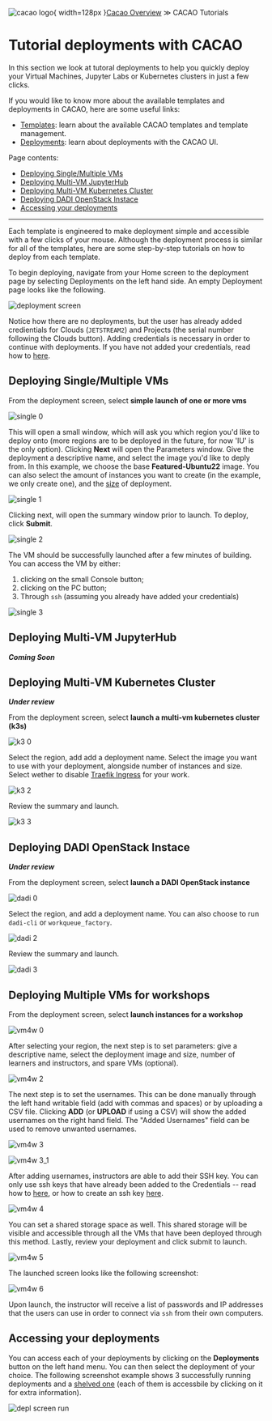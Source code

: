 ![cacao logo](images/cacao-logo.png){ width=128px }[Cacao Overview](overview.md) &gg; CACAO Tutorials

# Tutorial deployments with CACAO

In this section we look at tutoral deployments to help you quickly deploy your Virtual Machines, Jupyter Labs or Kubernetes clusters in just a few clicks.

If you would like to know more about the available templates and deployments in CACAO, here are some useful links:

- [Templates](templates.md): learn about the available CACAO templates and template management.
- [Deployments](deployments.md): learn about deployments with the CACAO UI.

Page contents:

- [Deploying Single/Multiple VMs](#deploying-singlemultiple-vms)
- [Deploying Multi-VM JupyterHub](#deploying-multi-vm-jupyterhub)
- [Deploying Multi-VM Kubernetes Cluster](#deploying-multi-vm-kubernetes-cluster)
- [Deploying DADI OpenStack Instace](#deploying-dadi-openstack-instace)
- [Accessing your deployments](#accessing-your-deployments)

---

Each template is engineered to make deployment simple and accessible with a few clicks of your mouse. Although the deployment process is similar for all of the templates, here are some step-by-step tutorials on how to deploy from each template.

To begin deploying, navigate from your Home screen to the deployment page by selecting Deployments on the left hand side. An empty Deployment page looks like the following.

![deployment screen](images/deployments/1_depl.png)

Notice how there are no deployments, but the user has already added credientials for Clouds (`JETSTREAM2`) and Projects (the serial number following the Clouds button). Adding credentials is necessary in order to continue with deployments. If you have not added your credentials, read how to [here](credentials.md).

## Deploying Single/Multiple VMs

From the deployment screen, select **simple launch of one or more vms**

![single 0](images/deployments/2_depl/2_1_sngl.png)

This will open a small window, which will ask you which region you'd like to deploy onto (more regions are to be deployed in the future, for now 'IU' is the only option). Clicking **Next** will open the Parameters window. Give the deployment a descriptive name, and select the image you'd like to deply from. In this example, we choose the base **Featured-Ubuntu22** image. You can also select the amount of instances you want to create (in the example, we only create one), and the [size](https://docs.jetstream-cloud.org/general/vmsizes/) of deployment.

![single 1](images/deployments/3_1_sngl/3_1_1_name.png)

Clicking next, will open the summary window prior to launch. To deploy, click **Submit**.

![single 2](images/deployments/3_1_sngl/3_1_2_summary.png)

The VM should be successfully launched after a few minutes of building. You can access the VM by either:

1. clicking on the small Console button;
2. clicking on the PC button;
3. Through `ssh` (assuming you already have added your credentials)

![single 3](images/deployments/3_1_sngl/3_1_3_running.png)

## Deploying Multi-VM JupyterHub

**_Coming Soon_**

## Deploying Multi-VM Kubernetes Cluster

**_Under review_**

From the deployment screen, select **launch a multi-vm kubernetes cluster (k3s)**

![k3 0](images/deployments/2_depl/2_3_k3.png)

Select the region, add add a deployment name. Select the image you want to use with your deployment, alongside number of instances and size. Select wether to disable [Traefik Ingress](https://doc.traefik.io/traefik/providers/kubernetes-ingress/) for your work.

![k3 2](images/deployments/3_3_k3/3_3_2_params.png)

Review the summary and launch.

![k3 3](images/deployments/3_3_k3/3_3_3_summary.png)

## Deploying DADI OpenStack Instace

**_Under review_**

From the deployment screen, select **launch a DADI OpenStack instance**

![dadi 0](images/deployments/2_depl/2_4_dadi.png)

Select the region, and add a deployment name. You can also choose to run `dadi-cli` or `workqueue_factory`.

![dadi 2](images/deployments/3_4_dadi/3_4_2_params.png)

Review the summary and launch.

![dadi 3](images/deployments/3_4_dadi/3_4_3_summary.png)

## Deploying Multiple VMs for workshops

From the deployment screen, select **launch instances for a workshop**

![vm4w 0](images/deployments/2_depl/2_5_vm4w.png)

After selecting your region, the next step is to set parameters: give a descriptive name, select the deployment image and size, number of learners and instructors, and spare VMs (optional).

![vm4w 2](images/deployments/3_5_vm4w/3_5_2_depl_param.png)

The next step is to set the usernames. This can be done manually through the left hand writable field (add with commas and spaces) or by uploading a CSV file. Clicking **ADD** (or **UPLOAD** if using a CSV) will show the added usernames on the right hand field. The "Added Usernames" field can be used to remove unwanted usernames.

![vm4w 3](images/deployments/3_5_vm4w/3_5_3_names.png)

![vm4w 3_1](images/deployments/3_5_vm4w/3_5_3_1_names_added.png)

After adding usernames, instructors are able to add their SSH key. You can only use ssh keys that have already been added to the Credentials -- read how to [here](https://docs.jetstream-cloud.org/ui/cacao/credentials/#adding-an-ssh-public-key), or how to create an ssh key [here](https://www.ssh.com/academy/ssh/keygen).

![vm4w 4](images/deployments/3_5_vm4w/3_5_4_ssh.png)

You can set a shared storage space as well. This shared storage will be visible and accessible through all the VMs that have been deployed through this method. Lastly, review your deployment and click submit to launch.

![vm4w 5](images/deployments/3_5_vm4w/3_5_5_summary.png)

The launched screen looks like the following screenshot:

![vm4w 6](images/deployments/3_5_vm4w/3_5_6_launched.png)

Upon launch, the instructor will receive a list of passwords and IP addresses that the users can use in order to connect via `ssh` from their own computers.

## Accessing your deployments

You can access each of your deployments by clicking on the **Deployments** button on the left hand menu. You can then select the deployment of your choice. The following screenshot example shows 3 successfully running deployments and a [shelved one](https://docs.jetstream-cloud.org/general/instancemgt/#shelve-and-unshelve) (each of them is accessbile by clicking on it for extra information).

![depl screen run](images/deployments/4_general_run.png)